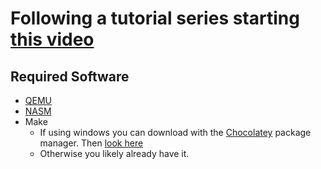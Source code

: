 # Following a tutorial series starting [this video](https://www.youtube.com/watch?v=MwPjvJ9ulSc&t=11s)

## Required Software

* [QEMU](https://www.qemu.org/download/)
* [NASM](https://www.nasm.us/pub/nasm/releasebuilds/?C=M;O=D)
* Make
  * If using windows you can download with the [Chocolatey](https://chocolatey.org/install) package manager. Then [look here](https://chocolatey.org/packages/make)
  * Otherwise you likely already have it.

